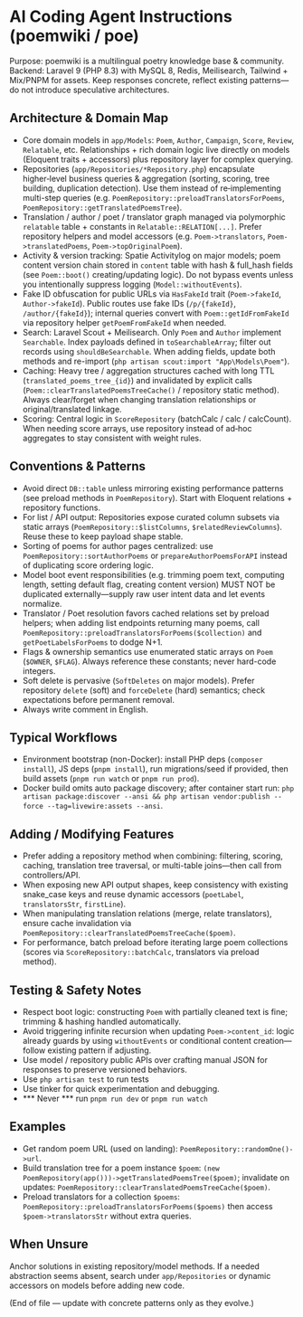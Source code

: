 # AI Coding Agent Instructions (poemwiki / poe)

Purpose: poemwiki is a multilingual poetry knowledge base & community. Backend: Laravel 9 (PHP 8.3) with MySQL 8, Redis, Meilisearch, Tailwind + Mix/PNPM for assets.
Keep responses concrete, reflect existing patterns—do not introduce speculative architectures.

## Architecture & Domain Map
- Core domain models in `app/Models`: `Poem`, `Author`, `Campaign`, `Score`, `Review`, `Relatable`, etc. Relationships + rich domain logic live directly on models (Eloquent traits + accessors) plus repository layer for complex querying.
- Repositories (`app/Repositories/*Repository.php`) encapsulate higher‑level business queries & aggregation (sorting, scoring, tree building, duplication detection). Use them instead of re‑implementing multi-step queries (e.g. `PoemRepository::preloadTranslatorsForPoems`, `PoemRepository::getTranslatedPoemsTree`).
- Translation / author / poet / translator graph managed via polymorphic `relatable` table + constants in `Relatable::RELATION[...]`. Prefer repository helpers and model accessors (e.g. `Poem->translators`, `Poem->translatedPoems`, `Poem->topOriginalPoem`).
- Activity & version tracking: Spatie Activitylog on major models; poem content version chain stored in `content` table with hash & full_hash fields (see `Poem::boot()` creating/updating logic). Do not bypass events unless you intentionally suppress logging (`Model::withoutEvents`).
- Fake ID obfuscation for public URLs via `HasFakeId` trait (`Poem->fakeId`, `Author->fakeId`). Public routes use fake IDs (`/p/{fakeId}`, `/author/{fakeId}`); internal queries convert with `Poem::getIdFromFakeId` via repository helper `getPoemFromFakeId` when needed.
- Search: Laravel Scout + Meilisearch. Only `Poem` and `Author` implement `Searchable`. Index payloads defined in `toSearchableArray`; filter out records using `shouldBeSearchable`. When adding fields, update both methods and re-import (`php artisan scout:import "App\Models\Poem"`).
- Caching: Heavy tree / aggregation structures cached with long TTL (`translated_poems_tree_{id}`) and invalidated by explicit calls (`Poem::clearTranslatedPoemsTreeCache()` / repository static method). Always clear/forget when changing translation relationships or original/translated linkage.
- Scoring: Central logic in `ScoreRepository` (batchCalc / calc / calcCount). When needing score arrays, use repository instead of ad‑hoc aggregates to stay consistent with weight rules.

## Conventions & Patterns
- Avoid direct `DB::table` unless mirroring existing performance patterns (see preload methods in `PoemRepository`). Start with Eloquent relations + repository functions.
- For list / API output: Repositories expose curated column subsets via static arrays (`PoemRepository::$listColumns`, `$relatedReviewColumns`). Reuse these to keep payload shape stable.
- Sorting of poems for author pages centralized: use `PoemRepository::sortAuthorPoems` or `prepareAuthorPoemsForAPI` instead of duplicating score ordering logic.
- Model boot event responsibilities (e.g. trimming poem text, computing length, setting default flag, creating content version) MUST NOT be duplicated externally—supply raw user intent data and let events normalize.
- Translator / Poet resolution favors cached relations set by preload helpers; when adding list endpoints returning many poems, call `PoemRepository::preloadTranslatorsForPoems($collection)` and `getPoetLabelsForPoems` to dodge N+1.
- Flags & ownership semantics use enumerated static arrays on `Poem` (`$OWNER`, `$FLAG`). Always reference these constants; never hard-code integers.
- Soft delete is pervasive (`SoftDeletes` on major models). Prefer repository `delete` (soft) and `forceDelete` (hard) semantics; check expectations before permanent removal.
- Always write comment in English.

## Typical Workflows
- Environment bootstrap (non-Docker): install PHP deps (`composer install`), JS deps (`pnpm install`), run migrations/seed if provided, then build assets (`pnpm run watch` or `pnpm run prod`).
- Docker build omits auto package discovery; after container start run: `php artisan package:discover --ansi && php artisan vendor:publish --force --tag=livewire:assets --ansi`.

## Adding / Modifying Features
- Prefer adding a repository method when combining: filtering, scoring, caching, translation tree traversal, or multi-table joins—then call from controllers/API.
- When exposing new API output shapes, keep consistency with existing snake_case keys and reuse dynamic accessors (`poetLabel`, `translatorsStr`, `firstLine`).
- When manipulating translation relations (merge, relate translators), ensure cache invalidation via `PoemRepository::clearTranslatedPoemsTreeCache($poem)`.
- For performance, batch preload before iterating large poem collections (scores via `ScoreRepository::batchCalc`, translators via preload method).

## Testing & Safety Notes
- Respect boot logic: constructing `Poem` with partially cleaned text is fine; trimming & hashing handled automatically.
- Avoid triggering infinite recursion when updating `Poem->content_id`: logic already guards by using `withoutEvents` or conditional content creation—follow existing pattern if adjusting.
- Use model / repository public APIs over crafting manual JSON for responses to preserve versioned behaviors.
- Use `php artisan test` to run tests
- Use tinker for quick experimentation and debugging.
- *** Never *** run `pnpm run dev` or `pnpm run watch`

## Examples
- Get random poem URL (used on landing): `PoemRepository::randomOne()->url`.
- Build translation tree for a poem instance `$poem`: `(new PoemRepository(app()))->getTranslatedPoemsTree($poem)`; invalidate on updates: `PoemRepository::clearTranslatedPoemsTreeCache($poem)`.
- Preload translators for a collection `$poems`: `PoemRepository::preloadTranslatorsForPoems($poems)` then access `$poem->translatorsStr` without extra queries.

## When Unsure
Anchor solutions in existing repository/model methods. If a needed abstraction seems absent, search under `app/Repositories` or dynamic accessors on models before adding new code.

(End of file — update with concrete patterns only as they evolve.)
